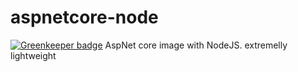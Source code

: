# aspnetcore-node

[![Greenkeeper badge](https://badges.greenkeeper.io/Promact/aspnetcore-node.svg)](https://greenkeeper.io/)
AspNet core image with NodeJS. extremelly lightweight 
